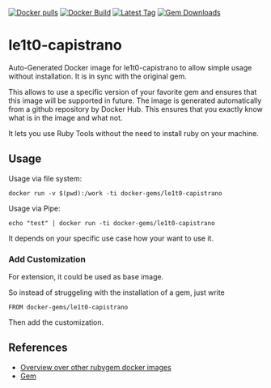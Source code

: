 [![Docker pulls](https://img.shields.io/docker/pulls/rubygem/le1t0-capistrano.svg)](https://hub.docker.com/r/rubygem/le1t0-capistrano/)
[![Docker Build](https://img.shields.io/docker/automated/rubygem/le1t0-capistrano.svg)](https://hub.docker.com/r/rubygem/le1t0-capistrano/)
[![Latest Tag](https://img.shields.io/github/tag/docker-rubygem/le1t0-capistrano.svg)](https://hub.docker.com/r/rubygem/le1t0-capistrano/)
[![Gem Downloads](https://img.shields.io/gem/dt/le1t0-capistrano.svg)](https://rubygems.org/gems/le1t0-capistrano/)
# le1t0-capistrano

Auto-Generated Docker image for le1t0-capistrano to allow simple usage without installation.
It is in sync with the original gem.

This allows to use a specific version of your favorite gem and ensures that this image will be supported in future.
The image is generated automatically from a github repository by Docker Hub.
This ensures that you exactly know what is in the image and what not.

It lets you use Ruby Tools without the need to install ruby on your machine.

## Usage

Usage via file system:

`docker run -v $(pwd):/work -ti docker-gems/le1t0-capistrano`

Usage via Pipe:

`echo "test" | docker run -ti docker-gems/le1t0-capistrano`

It depends on your specific use case how your want to use it.

### Add Customization

For extension, it could be used as base image.

So instead of struggeling with the installation of a gem, just write

`FROM docker-gems/le1t0-capistrano`

Then add the customization.

## References

 - [Overview over other rubygem docker images](https://github.com/thinkbot/docker-rubygem)
 - [Gem](https://rubygems.org/gems/le1t0-capistrano/)
